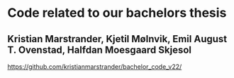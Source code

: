# Code related to our bachelors thesis
## Kristian Marstrander, Kjetil Mølnvik, Emil August T. Ovenstad, Halfdan Moesgaard Skjesol
https://github.com/kristianmarstrander/bachelor_code_v22/
